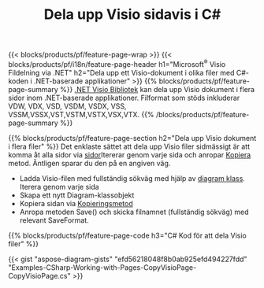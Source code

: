 ﻿---
title: Dela upp Visio sidavis i C#
url: /sv/net/splitter/
description: C# källkoder som förklarar hur du delar upp Microsoft Visio filer i flera filer i Visual C#.NET-program
---
{{< blocks/products/pf/feature-page-wrap >}}
{{< blocks/products/pf/i18n/feature-page-header h1="Microsoft<sup>&reg;</sup> Visio Fildelning via .NET" h2="Dela upp ett Visio-dokument i olika filer med C#-koden i .NET-baserade applikationer" >}}
{{% blocks/products/pf/feature-page-summary %}}
[.NET Visio Bibliotek](/diagram/net/) kan dela upp Visio dokument i flera sidor inom .NET-baserade applikationer. Filformat som stöds inkluderar VDW, VDX, VSD, VSDM, VSDX, VSS, VSSM,VSSX,VST,VSTM,VSTX,VSX,VTX.
{{% /blocks/products/pf/feature-page-summary %}}

{{% blocks/products/pf/feature-page-section h2="Dela upp Visio dokument i flera filer" %}}
Det enklaste sättet att dela upp Visio filer sidmässigt är att komma åt alla sidor via [sidor](https://apireference.aspose.com/diagram/net/aspose.diagram/diagram/properties/pages)Itererar genom varje sida och anropar [Kopiera](https://apireference.aspose.com/diagram/net/aspose.diagram/page/methods/copy) metod. Äntligen sparar du den på en angiven väg. 

+ Ladda Visio-filen med fullständig sökväg med hjälp av [diagram klass](https://apireference.aspose.com/diagram/net/aspose.diagram/diagram).
Iterera genom varje sida
+ Skapa ett nytt Diagram-klassobjekt
+ Kopiera sidan via [Kopieringsmetod](https://apireference.aspose.com/diagram/net/aspose.diagram/page/methods/copy)
+ Anropa metoden Save() och skicka filnamnet (fullständig sökväg) med relevant SaveFormat.

{{% blocks/products/pf/feature-page-code h3="C# Kod för att dela Visio filer" %}}

{{< gist "aspose-diagram-gists" "efd56218048f8b0ab925efd494227fdd" "Examples-CSharp-Working-with-Pages-CopyVisioPage-CopyVisioPage.cs" >}}
